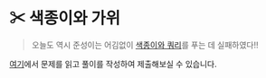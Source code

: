 # ✂ 색종이와 가위

> 오늘도 역시 준성이는 어김없이 [색종이와 쿼리](https://www.acmicpc.net/problem/18246)를 푸는 데 실패하였다!!


[여기](https://www.acmicpc.net/problem/20444)에서 문제를 읽고 풀이를 작성하여 제출해보실 수 있습니다.  
